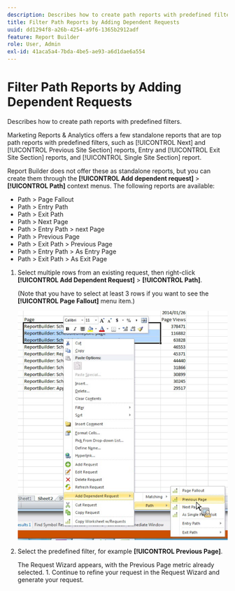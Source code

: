 ```yaml
---
description: Describes how to create path reports with predefined filters.
title: Filter Path Reports by Adding Dependent Requests
uuid: dd1294f8-a26b-4254-a9f6-1365b2912adf
feature: Report Builder
role: User, Admin
exl-id: 41aca5a4-7bda-4be5-ae93-a6d1dae6a554
---
```

# Filter Path Reports by Adding Dependent Requests

Describes how to create path reports with predefined filters.

Marketing Reports & Analytics offers a few standalone reports that are top path reports with predefined filters, such as [!UICONTROL Next] and [!UICONTROL Previous Site Section] reports, Entry and [!UICONTROL Exit Site Section] reports, and [!UICONTROL Single Site Section] report.

Report Builder does not offer these as standalone reports, but you can create them through the **[!UICONTROL Add dependent request]** > **[!UICONTROL Path]** context menus. The following reports are available:

* Path > Page Fallout 
* Path > Entry Path 
* Path > Exit Path 
* Path > Next Page 
* Path > Entry Path > next Page 
* Path > Previous Page 
* Path > Exit Path > Previous Page 
* Path > Entry Path > As Entry Page 
* Path > Exit Path > As Exit Page

1. Select multiple rows from an existing request, then right-click **[!UICONTROL Add Dependent Request]** > **[!UICONTROL Path]**.

   (Note that you have to select at least 3 rows if you want to see the **[!UICONTROL Page Fallout]** menu item.)

   ![](assets/dependen_request.png)

1. Select the predefined filter, for example **[!UICONTROL Previous Page]**.

   The Request Wizard appears, with the Previous Page metric already selected. 1. Continue to refine your request in the Request Wizard and generate your request.
